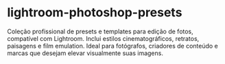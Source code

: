 # lightroom-photoshop-presets
Coleção profissional de presets e templates para edição de fotos, compatível com Lightroom. Inclui estilos cinematográficos, retratos, paisagens e film emulation. Ideal para fotógrafos, criadores de conteúdo e marcas que desejam elevar visualmente suas imagens.
